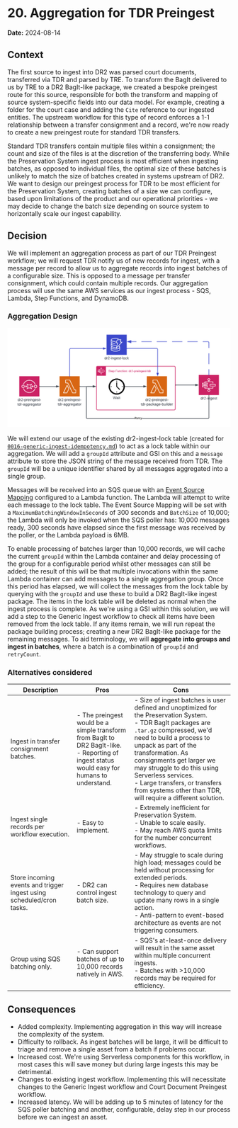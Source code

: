 # 20. Aggregation for TDR Preingest

**Date:** 2024-08-14

## Context

The first source to ingest into DR2 was parsed court documents, transferred via TDR and parsed by TRE. To transform the BagIt delivered to us by TRE to a DR2 BagIt-like package, we created a bespoke preingest route for this source, responsible for both the transform and mapping of source system-specific fields into our data model. For example, creating a folder for the court case and adding the `Cite` reference to our ingested entities. The upstream workflow for this type of record enforces a 1-1 relationship between a transfer consignment and a record, we're now ready to create a new preingest route for standard TDR transfers.

Standard TDR transfers contain multiple files within a consignment; the count and size of the files is at the discretion of the transferring body. While the Preservation System ingest process is most efficient when ingesting batches, as opposed to individual files, the optimal size of these batches is unlikely to match the size of batches created in systems upstream of DR2. We want to design our preingest process for TDR to be most efficient for the Preservation System, creating batches of a size we can configure, based upon limitations of the product and our operational priorities - we may decide to change the batch size depending on source system to horizontally scale our ingest capability.

## Decision

We will implement an aggregation process as part of our TDR Preingest workflow; we will request TDR notify us of new records for ingest, with a message per record to allow us to aggregate records into ingest batches of a configurable size. This is opposed to a message per transfer consignment, which could contain multiple records. Our aggregation process will use the same AWS services as our ingest process - SQS, Lambda, Step Functions, and DynamoDB.

### Aggregation Design

![TDR Aggregation Diagram](/docs/images/adr/0020/tdr-aggregation-diagram.png)

We will extend our usage of the existing dr2-ingest-lock table (created for [`0016-generic-ingest-idempotency.md`](./0016-generic-ingest-idempotency.md)) to act as a lock table within our aggregation. We will add a `groupId` attribute and GSI on this and a `message` attribute to store the JSON string of the message received from TDR. The `groupId` will be a unique identifier shared by all messages aggregated into a single group.

Messages will be received into an SQS queue with an [Event Source Mapping](https://docs.aws.amazon.com/lambda/latest/dg/with-sqs.html) configured to a Lambda function. The Lambda will attempt to write each message to the lock table. The Event Source Mapping will be set with a `MaximumBatchingWindowInSeconds` of 300 seconds and `BatchSize` of 10,000; the Lambda will only be invoked when the SQS poller has: 10,000 messages ready, 300 seconds have elapsed since the first message was received by the poller, or the Lambda payload is 6MB.

To enable processing of batches larger than 10,000 records, we will cache the current `groupId` within the Lambda container and delay processing of the group for a configurable period whilst other messages can still be added; the result of this will be that multiple invocations within the same Lambda container can add messages to a single aggregation group. Once this period has elapsed, we will collect the messages from the lock table by querying with the `groupId` and use these to build a DR2 BagIt-like ingest package. The items in the lock table will be deleted as normal when the ingest process is complete. As we're using a GSI within this solution, we will add a step to the Generic Ingest workflow to check all items have been removed from the lock table. If any items remain, we will run repeat the package building process; creating a new DR2 BagIt-like package for the remaining messages. To aid terminology, we will **aggregate into groups and ingest in batches**, where a batch is a combination of `groupId` and `retryCount`.

### Alternatives considered

| Description                                                          | Pros                                                                                                                                           | Cons                                                                                                                                                                                                                                                                                                                                                                                              |
| -------------------------------------------------------------------- | ---------------------------------------------------------------------------------------------------------------------------------------------- | ------------------------------------------------------------------------------------------------------------------------------------------------------------------------------------------------------------------------------------------------------------------------------------------------------------------------------------------------------------------------------------------------- |
| Ingest in transfer consignment batches.                              | - The preingest would be a simple transform from BagIt to DR2 BagIt-like.<br>- Reporting of ingest status would easy for humans to understand. | - Size of ingest batches is user defined and unoptimized for the Preservation System.<br>- TDR BagIt packages are `.tar.gz` compressed, we'd need to build a process to unpack as part of the transformation. As consignments get larger we may struggle to do this using Serverless services.<br>- Large transfers, or transfers from systems other than TDR, will require a different solution. |
| Ingest single records per workflow execution.                        | - Easy to implement.                                                                                                                           | - Extremely inefficient for Preservation System.<br>- Unable to scale easily.<br>- May reach AWS quota limits for the number concurrent workflows.                                                                                                                                                                                                                                                |
| Store incoming events and trigger ingest using scheduled/cron tasks. | - DR2 can control ingest batch size.                                                                                                           | - May struggle to scale during high load; messages could be held without processing for extended periods.<br>- Requires new database technology to query and update many rows in a single action.<br>- Anti-pattern to event-based architecture as events are not triggering consumers.                                                                                                           |
| Group using SQS batching only.                                       | - Can support batches of up to 10,000 records natively in AWS.                                                                                 | - SQS's at-least-once delivery will result in the same asset within multiple concurrent ingests.<br>- Batches with >10,000 records may be required for efficiency.                                                                                                                                                                                                                                |

## Consequences

- Added complexity. Implementing aggregation in this way will increase the complexity of the system.
- Difficulty to rollback. As ingest batches will be large, it will be difficult to triage and remove a single asset from a batch if problems occur.
- Increased cost. We're using Serverless components for this workflow, in most cases this will save money but during large ingests this may be detrimental.
- Changes to existing ingest workflow. Implementing this will necessitate changes to the Generic Ingest workflow and Court Document Preingest workflow.
- Increased latency. We will be adding up to 5 minutes of latency for the SQS poller batching and another, configurable, delay step in our process before we can ingest an asset.
